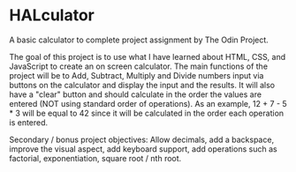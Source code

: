 # HALculator
A basic calculator to complete project assignment by The Odin Project.

The goal of this project is to use what I have learned about HTML, CSS,
and JavaScript to create an on screen calculator. The main functions of
the project will be to Add, Subtract, Multiply and Divide numbers input
via buttons on the calculator and display the input and the results. It
will also have a "clear" button and should calculate in the order the
values are entered (NOT using standard order of operations). As an
example, 12 + 7 - 5 * 3 will be equal to 42 since it will be calculated
in the order each operation is entered.

Secondary / bonus project objectives: Allow decimals, add a backspace,
improve the visual aspect, add keyboard support, add operations such as
factorial, exponentiation, square root / nth root. 

